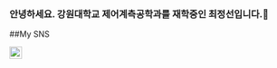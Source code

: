 ### 안녕하세요. 강원대학교 제어계측공학과를 재학중인 최정선입니다.👋

##My SNS

<a href=https://www.instagram.com/c_junction_/>
  <img align="left" alt="Jeongseon's Instagram" width="22px" src="https://raw.githubusercontent.com/hussainweb/hussainweb/main/icons/instagram.png" />
</a>
<!--
**jeongseon08/jeongseon08** is a ✨ _special_ ✨ repository because its `README.md` (this file) appears on your GitHub profile.

Here are some ideas to get you started:

- 🔭 I’m currently working on ...
- 🌱 I’m currently learning ...
- 👯 I’m looking to collaborate on ...
- 🤔 I’m looking for help with ...
- 💬 Ask me about ...
- 📫 How to reach me: ...
- 😄 Pronouns: ...
- ⚡ Fun fact: ...
-->
